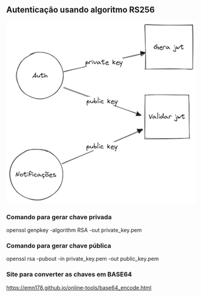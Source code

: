 
## Autenticação usando algoritmo RS256

![plot](./assets/auth-with-rs-256.png)

### Comando para gerar chave privada
openssl genpkey -algorithm RSA -out private_key.pem

### Comando para gerar chave pública
openssl rsa -pubout -in private_key.pem -out public_key.pem

### Site para converter as chaves em BASE64
https://emn178.github.io/online-tools/base64_encode.html
